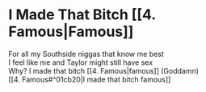 # I Made That Bitch [[4. Famous|Famous]]

For all my Southside niggas that know me best  
I feel like me and Taylor might still have sex  
Why? I made that bitch [[4. Famous|famous]] (Goddamn)  
[[4. Famous#^01cb20|I made that bitch famous]]  
